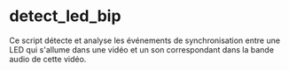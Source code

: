 # detect_led_bip
Ce script détecte et analyse les événements de synchronisation entre une LED qui s'allume dans une vidéo et un son correspondant dans la bande audio de cette vidéo.
